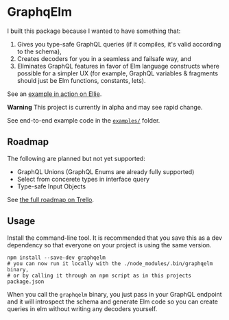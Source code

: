 # GraphqElm

I built this package because I wanted to have something that:

1. Gives you type-safe GraphQL queries (if it compiles, it's valid according to the schema),
2. Creates decoders for you in a seamless and failsafe way, and
3. Eliminates GraphQL features in favor of Elm language constructs where possible for a simpler UX (for example, GraphQL variables & fragments should just be Elm functions, constants, lets).

See an [example in action on Ellie](https://rebrand.ly/graphqelm).

**Warning** This project is currently in alpha and may see rapid change.

See end-to-end example code in the
[`examples/`](https://github.com/dillonkearns/graphqelm/tree/master/examples)
folder.

## Roadmap

The following are planned but not yet supported:

* GraphQL Unions (GraphQL Enums are already fully supported)
* Select from concerete types in interface query
* Type-safe Input Objects

See [the full roadmap on Trello](https://trello.com/b/BCIWtZeL/graphqelm).

## Usage

Install the command-line tool. It is recommended that you save this as a dev
dependency so that everyone on your project is using the same version.

```shell
npm install --save-dev graphqelm
# you can now run it locally with the ./node_modules/.bin/graphqelm binary,
# or by calling it through an npm script as in this projects package.json
```

When you call the `graphqelm` binary, you just pass in your GraphQL endpoint and
it will introspect the schema and generate Elm code so you can create queries in
elm without writing any decoders yourself.
